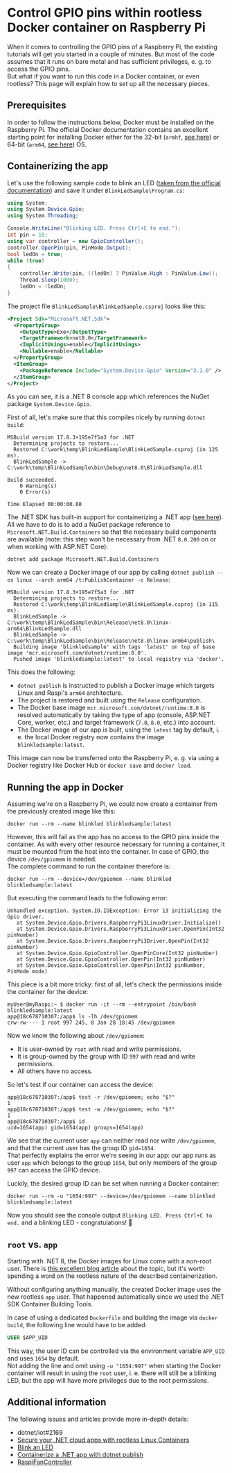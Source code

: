 # Control GPIO pins within rootless Docker container on Raspberry Pi

When it comes to controlling the GPIO pins of a Raspberry Pi, the existing tutorials will get you started in a couple of minutes. But most of the code assumes that it runs on bare metal and has sufficient privileges, e. g. to access the GPIO pins.  
But what if you want to run this code in a Docker container, or even rootless? This page will explain how to set up all the necessary pieces.

## Prerequisites

In order to follow the instructions below, Docker must be installed on the Raspberry Pi. The official Docker documentation contains an excellent starting point for installing Docker either for the 32-bit (`armhf`, [see here][5]) or 64-bit (`arm64`, [see here][6]) OS.

## Containerizing the app

Let's use the following sample code to blink an LED ([taken from the official documentation][2]) and save it under `BlinkLedSample\Program.cs`:

```csharp
using System;
using System.Device.Gpio;
using System.Threading;

Console.WriteLine("Blinking LED. Press Ctrl+C to end.");
int pin = 18;
using var controller = new GpioController();
controller.OpenPin(pin, PinMode.Output);
bool ledOn = true;
while (true)
{
    controller.Write(pin, ((ledOn) ? PinValue.High : PinValue.Low));
    Thread.Sleep(1000);
    ledOn = !ledOn;
}
```

The project file `BlinkLedSample\BlinkLedSample.csproj` looks like this:

```xml
<Project Sdk="Microsoft.NET.Sdk">
  <PropertyGroup>
    <OutputType>Exe</OutputType>
    <TargetFramework>net8.0</TargetFramework>
    <ImplicitUsings>enable</ImplicitUsings>
    <Nullable>enable</Nullable>
  </PropertyGroup>
  <ItemGroup>
    <PackageReference Include="System.Device.Gpio" Version="3.1.0" />
  </ItemGroup>
</Project>
```

As you can see, it is a .NET 8 console app which references the NuGet package `System.Device.Gpio`.

First of all, let's make sure that this compiles nicely by running `dotnet build`:

```shell
MSBuild version 17.8.3+195e7f5a3 for .NET
  Determining projects to restore...
  Restored C:\work\temp\BlinkLedSample\BlinkLedSample.csproj (in 125 ms).
  BlinkLedSample -> C:\work\temp\BlinkLedSample\bin\Debug\net8.0\BlinkLedSample.dll

Build succeeded.
    0 Warning(s)
    0 Error(s)

Time Elapsed 00:00:00.88
```

The .NET SDK has built-in support for containerizing a .NET app ([see here][3]). All we have to do is to add a NuGet package reference to `Microsoft.NET.Build.Containers` so that the necessary build components are available (note: this step won't be necessary from .NET `8.0.200` on or when working with ASP.NET Core):

```shell
dotnet add package Microsoft.NET.Build.Containers
```

Now we can create a Docker image of our app by calling `dotnet publish --os linux --arch arm64 /t:PublishContainer -c Release`:

```shell
MSBuild version 17.8.3+195e7f5a3 for .NET
  Determining projects to restore...
  Restored C:\work\temp\BlinkLedSample\BlinkLedSample.csproj (in 115 ms).
  BlinkLedSample -> C:\work\temp\BlinkLedSample\bin\Release\net8.0\linux-arm64\BlinkLedSample.dll
  BlinkLedSample -> C:\work\temp\BlinkLedSample\bin\Release\net8.0\linux-arm64\publish\
  Building image 'blinkledsample' with tags 'latest' on top of base image 'mcr.microsoft.com/dotnet/runtime:8.0'.
  Pushed image 'blinkledsample:latest' to local registry via 'docker'.
```

This does the following:

- `dotnet publish` is instructed to publish a Docker image which targets Linux and Raspi's `arm64` architecture.
- The project is restored and built using the `Release` configuration.
- The Docker base image `mcr.microsoft.com/dotnet/runtime:8.0` is resolved automatically by taking the type of app (console, ASP.NET Core, worker, etc.) and target framework (`7.0`, `8.0`, etc.) into account.
- The Docker image of our app is built, using the `latest` tag by default, i. e. the local Docker registry now contains the image `blinkledsample:latest`.

This image can now be transferred onto the Raspberry Pi, e. g. via using a Docker registry like Docker Hub or `docker save` and `docker load`.

## Running the app in Docker

Assuming we're on a Raspberry Pi, we could now create a container from the previously created image like this:

```shell
docker run --rm --name blinkled blinkledsample:latest
```

However, this will fail as the app has no access to the GPIO pins inside the container. As with every other resource necessary for running a container, it must be mounted from the host into the container. In case of GPIO, the device `/dev/gpiomem` is needed.  
The complete command to run the container therefore is:

```shell
docker run --rm --device=/dev/gpiomem --name blinkled blinkledsample:latest
```

But executing the command leads to the following error:

```text
Unhandled exception. System.IO.IOException: Error 13 initializing the Gpio driver.
   at System.Device.Gpio.Drivers.RaspberryPi3LinuxDriver.Initialize()
   at System.Device.Gpio.Drivers.RaspberryPi3LinuxDriver.OpenPin(Int32 pinNumber)
   at System.Device.Gpio.Drivers.RaspberryPi3Driver.OpenPin(Int32 pinNumber)
   at System.Device.Gpio.GpioController.OpenPinCore(Int32 pinNumber)
   at System.Device.Gpio.GpioController.OpenPin(Int32 pinNumber)
   at System.Device.Gpio.GpioController.OpenPin(Int32 pinNumber, PinMode mode)
```

This piece is a bit more tricky: first of all, let's check the permissions inside the container for the device:

```shell
myUser@myRaspi:~ $ docker run -it --rm --entrypoint /bin/bash blinkledsample:latest
app@18c678710307:/app$ ls -lh /dev/gpiomem
crw-rw---- 1 root 997 245, 0 Jan 28 18:45 /dev/gpiomem
```

Now we know the following about `/dev/gpiomem`:

- It is user-owned by `root` with read and write permissions.
- It is group-owned by the group with ID `997` with read and write permissions.
- All others have no access.

So let's test if our container can access the device:

```shell
app@18c678710307:/app$ test -r /dev/gpiomem; echo "$?"
1
app@18c678710307:/app$ test -w /dev/gpiomem; echo "$?"
1
app@18c678710307:/app$ id
uid=1654(app) gid=1654(app) groups=1654(app)
```

We see that the current user `app` can neither read nor write `/dev/gpiomem`, and that the current user  has the group ID `gid=1654`.  
That perfectly explains the error we're seeing in our app: our app runs as user `app` which belongs to the group `1654`, but only members of the group `997` can access the GPIO device.

Luckily, the desired group ID can be set when running a Docker container:

```shell
docker run --rm -u "1654:997" --device=/dev/gpiomem --name blinkled blinkledsample:latest
```

Now you should see the console output `Blinking LED. Press Ctrl+C to end.` and a blinking LED - congratulations! 🎉

## `root` vs. `app`

Starting with .NET 8, the Docker images for Linux come with a non-root user. There is [this excellent blog article][1] about the topic, but it's worth spending a word on the rootless nature of the described containerization.

Without configuring anything manually, the created Docker image uses the new rootless `app` user. That happened automatically since we used the .NET SDK Container Building Tools.  

In case of using a dedicated `Dockerfile` and building the image via `docker build`, the following line would have to be added:

```dockerfile
USER $APP_UID
```

This way, the user ID can be controlled via the environment variable `APP_UID` and uses `1654` by default.  
Not adding the line and omit using `-u "1654:997"` when starting the Docker container will result in using the `root` user, i. e. there will still be a blinking LED, but the app will have more privileges due to the root permissions.

## Additional information

The following issues and articles provide more in-depth details:

- dotnet/iot#2169
- [Secure your .NET cloud apps with rootless Linux Containers][1]
- [Blink an LED][2]
- [Containerize a .NET app with dotnet publish][3]
- [RaspiFanController][4]

[1]: https://devblogs.microsoft.com/dotnet/securing-containers-with-rootless
[2]: https://learn.microsoft.com/en-us/dotnet/iot/tutorials/blink-led
[3]: https://learn.microsoft.com/en-us/dotnet/core/docker/publish-as-container
[4]: https://github.com/mu88/RaspiFanController
[5]: https://docs.docker.com/engine/install/raspberry-pi-os/
[6]: https://docs.docker.com/engine/install/debian/
